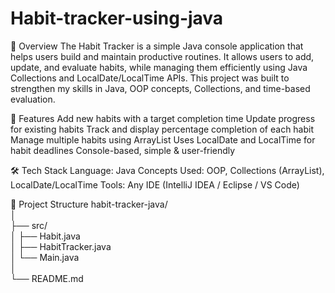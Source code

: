 # Habit-tracker-using-java

📖 Overview
The Habit Tracker is a simple Java console application that helps users build and maintain productive routines.
It allows users to add, update, and evaluate habits, while managing them efficiently using Java Collections and LocalDate/LocalTime APIs.
This project was built to strengthen my skills in Java, OOP concepts, Collections, and time-based evaluation.


🚀 Features
Add new habits with a target completion time
Update progress for existing habits
Track and display percentage completion of each habit
Manage multiple habits using ArrayList
Uses LocalDate and LocalTime for habit deadlines
Console-based, simple & user-friendly


🛠️ Tech Stack
Language: Java
Concepts Used: OOP, Collections (ArrayList), LocalDate/LocalTime
Tools: Any IDE (IntelliJ IDEA / Eclipse / VS Code)

📂 Project Structure
habit-tracker-java/  
│  
├── src/  
│   ├── Habit.java  
│   ├── HabitTracker.java  
│   └── Main.java  
│  
└── README.md  

